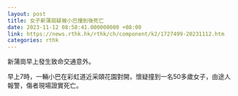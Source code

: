 ```yaml
---
layout: post
title: 女子新蒲崗疑被小巴撞到後死亡
date: 2023-11-12 08:58:41.000000000 +08:00
link: https://news.rthk.hk/rthk/ch/component/k2/1727499-20231112.htm
categories: rthk
---
```


新蒲崗早上發生致命交通意外。

早上7時，一輛小巴在彩虹道近采頤花園對開，懷疑撞到一名50多歲女子，由途人報警，傷者現場證實死亡。
